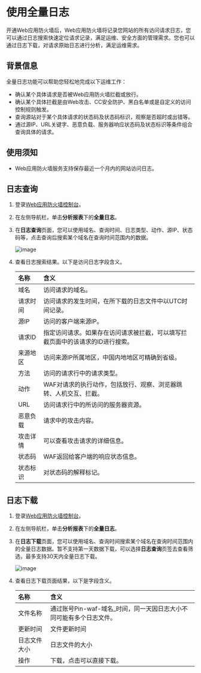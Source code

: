 # 使用全量日志

开通Web应用防火墙后，Web应用防火墙将记录您网站的所有访问请求日志，您可以通过日志搜索快速定位请求记录，满足运维、安全方面的管理需求。您也可以通过日志下载，对请求原始日志进行分析，满足运维需求。

## 背景信息

全量日志功能可以帮助您轻松地完成以下运维工作：

- 确认某个具体请求是否被Web应用防火墙拦截或放行。
- 确认某个具体拦截是由Web攻击、CC安全防护、黑白名单或是自定义的访问控制规则触发。
- 查询源站对于某个具体请求的状态码及状态码标识，观察是否超时或出错等。
- 通过源IP、URL关键字、恶意负载、服务器响应状态码及状态标识等条件组合查询具体的请求。

## 使用须知

- Web应用防火墙服务支持保存最近一个月内的网站访问日志。


## 日志查询

1. 登录[Web应用防火墙控制台](https://cloudwaf-console.jdcloud.com/overview/business)。

2. 在左侧导航栏，单击**分析报表**下的**全量日志**。

3. 在**日志查询**页面，您可以使用域名、查询时间、日志类型、动作、源IP、状态码等，点击查询后搜索某个域名在查询时间范围内的数据。

   ![image](../../../../image/WAF/statistics-image/12.Whole-Log-Query.png)

4. 查看日志搜索结果。以下是访问日志字段含义。

   | 名称     | 含义                                                         |
   | :------- | :----------------------------------------------------------- |
   | 域名     | 访问请求的域名。                                             |
   | 请求时间 | 访问请求的发生时间，在所下载的日志文件中以UTC时间记录。      |
   | 源IP     | 访问的客户端来源IP。                                         |
   | 请求ID   | 指定访问请求。如果存在访问请求被拦截，可以填写拦截页面中的该请求的ID进行搜索。 |
   | 来源地区 | 访问来源IP所属地区，中国内地地区可精确到省级。               |
   | 方法     | 访问的请求行中的请求类型。                                   |
   | 动作     | WAF对请求的执行动作，包括放行、观察、浏览器跳转、人机交互、拦截。 |
   | URL      | 访问请求行中的所访问的服务器资源。                           |
   | 恶意负载 | 请求中的攻击内容。                                           |
   | 攻击详情 | 可以查看攻击请求的详细信息。                                 |
   | 状态码   | WAF返回给客户端的响应状态信息。                              |
   | 状态标识 | 对状态码的解释标记。                                         |




## 日志下载

1. 登录[Web应用防火墙控制台](https://cloudwaf-console.jdcloud.com/overview/business)。

2. 在左侧导航栏，单击**分析报表**下的**全量日志**。

3. 在**日志下载**页面，您可以使用域名、查询时间搜索某个域名在查询时间范围内的全量日志数据。暂不支持第一天数据下载，可以选择**日志查询**页签去查看筛选，最多支持30天内全量日志下载。

   ![image](../../../../image/WAF/statistics-image/13.Whole-Log-Download.png)

4. 查看日志下载页面结果，以下是字段含义。

   | 名称         | 含义                                                         |
   | :----------- | :----------------------------------------------------------- |
   | 文件名称     | 通过账号Pin-waf-域名_时间，同一天因日志大小不同可能有多个日志文件。 |
   | 更新时间     | 文件更新时间                                                 |
   | 日志文件大小 | 日志文件的大小                                               |
   | 操作         | 下载，点击可以直接下载。                                     |


